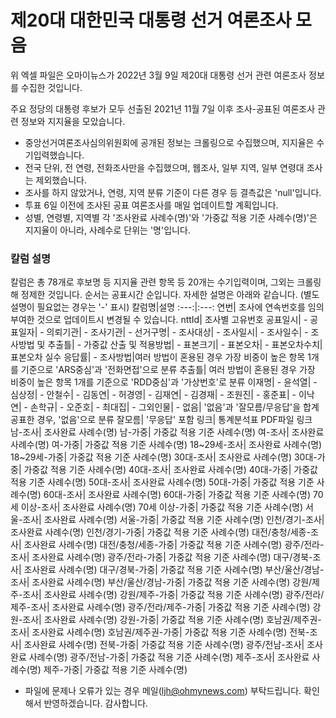 # 제20대 대한민국 대통령 선거 여론조사 모음

위 엑셀 파일은 오마이뉴스가 2022년 3월 9일 제20대 대통령 선거 관련 여론조사 정보를 수집한 것입니다.

주요 정당의 대통령 후보가 모두 선출된 2021년 11월 7일 이후 조사-공표된 여론조사 관련 정보와 지지율을 모았습니다.

- 중앙선거여론조사심의위원회에 공개된 정보는 크롤링으로 수집했으며, 지지율은 수기입력했습니다.
- 전국 단위, 전 연령, 전화조사만을 수집했으며, 웹조사, 일부 지역, 일부 연령대 조사는 제외했습니다.
- 조사를 하지 않았거나, 연령, 지역 분류 기준이 다른 경우 등 결측값은 'null'입니다.
- 투표 6일 이전에 조사된 공표 여론조사를 매일 업데이트할 계획입니다.
- 성별, 연령별, 지역별 각 '조사완료 사례수(명)'와 '가중값 적용 기준 사례수(명)'은 지지율이 아니라, 사례수로 단위는 '명'입니다. 

### 칼럼 설명

칼럼은 총 78개로 후보명 등 지지율 관련 항목 등 20개는 수기입력이며, 그외는 크롤링해 정제한 것입니다. 순서는 공표시간 순입니다. 자세한 설명은 아래와 같습니다.
(별도 설명이 필요없는 경우는 '-' 표시)
칼럼명|설명
:---:|:---:
연번| 조사에 연속번호를 임의부여한 것으로 업데이트시 변경될 수 있습니다.
nttId| 조사별 고유번호
공표일시| -
공표일자| -
의뢰기관| -
조사기관| -
선거구명| -
조사대상| -
조사일시| -
조사일수| -
조사방법 및 추출틀| -
가중값 산출 및 적용방법| -
표본크기| -
표본오차| -
표본오차수치| 표본오차 실수
응답률| -
조사방법|여러 방법이 혼용된 경우 가장 비중이 높은 항목 1개를 기준으로 'ARS중심'과 '전화면접'으로 분류
추출틀| 여러 방법이 혼용된 경우 가장 비중이 높은 항목 1개를 기준으로 'RDD중심'과 '가상번호'로 분류
이재명| -
윤석열| -
심상정| -
안철수| -
김동연| -
허경영| -
김재연| -
김경재| -
조원진| -
홍준표| -
이낙연| -
손학규| -
오준호| -
최대집| -
그외인물| -
없음| '없음'과 '잘모름/무응답'을 합계 공표한 경우, '없음'으로 분류 
잘모름| '무응답' 포함
링크| 통계분석표 PDF파일 링크
남-조사| 조사완료 사례수(명)
남-가중| 가중값 적용 기준 사례수(명)
여-조사| 조사완료 사례수(명)
여-가중| 가중값 적용 기준 사례수(명)
18~29세-조사| 조사완료 사례수(명)
18~29세-가중| 가중값 적용 기준 사례수(명)
30대-조사| 조사완료 사례수(명)
30대-가중| 가중값 적용 기준 사례수(명)
40대-조사| 조사완료 사례수(명)
40대-가중| 가중값 적용 기준 사례수(명)
50대-조사| 조사완료 사례수(명)
50대-가중| 가중값 적용 기준 사례수(명)
60대-조사| 조사완료 사례수(명)
60대-가중| 가중값 적용 기준 사례수(명)
70세 이상-조사| 조사완료 사례수(명)
70세 이상-가중| 가중값 적용 기준 사례수(명)
서울-조사| 조사완료 사례수(명)
서울-가중| 가중값 적용 기준 사례수(명)
인천/경기-조사| 조사완료 사례수(명)
인천/경기-가중| 가중값 적용 기준 사례수(명)
대전/충청/세종-조사| 조사완료 사례수(명)
대전/충청/세종-가중| 가중값 적용 기준 사례수(명)
광주/전라-조사| 조사완료 사례수(명)
광주/전라-가중| 가중값 적용 기준 사례수(명)
대구/경북-조사| 조사완료 사례수(명)
대구/경북-가중| 가중값 적용 기준 사례수(명)
부산/울산/경남-조사| 조사완료 사례수(명)
부산/울산/경남-가중| 가중값 적용 기준 사례수(명)
강원/제주-조사| 조사완료 사례수(명)
강원/제주-가중| 가중값 적용 기준 사례수(명)
광주/전라/제주-조사| 조사완료 사례수(명)
광주/전라/제주-가중| 가중값 적용 기준 사례수(명)
강원-조사| 조사완료 사례수(명)
강원-가중| 가중값 적용 기준 사례수(명)
호남권/제주권-조사| 조사완료 사례수(명)
호남권/제주권-가중| 가중값 적용 기준 사례수(명)
전북-조사| 조사완료 사례수(명)
전북-가중| 가중값 적용 기준 사례수(명)
광주/전남-조사| 조사완료 사례수(명)
광주/전남-가중| 가중값 적용 기준 사례수(명)
제주-조사| 조사완료 사례수(명)
제주-가중| 가중값 적용 기준 사례수(명)

- 파일에 문제나 오류가 있는 경우 메일(ljh@ohmynews.com) 부탁드립니다. 확인해서 반영하겠습니다. 감사합니다. 
